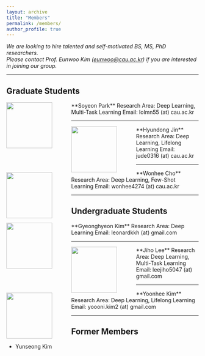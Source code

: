 ```yaml
---
layout: archive
title: "Members"
permalink: /members/
author_profile: true
---
```

*We are looking to hire talented and self-motivated BS, MS, PhD researchers.*      
*Please contact Prof. Eunwoo Kim (eunwoo@cau.ac.kr) if you are interested in joining our group.*

------
## Graduate Students
<img src='/images/profile.png' width="120" align="left" style="margin-right:50px">      
**Soyeon Park**      
Research Area: Deep Learning, Multi-Task Learning       
Email: lolmn55 (at) cau.ac.kr    

-----
<img src='/images/profile.png' width="120" align="left" style="margin-right:50px">      
**Hyundong Jin**    
Research Area: Deep Learning, Lifelong Learning       
Email: jude0316 (at) cau.ac.kr    

-----
<img src='/images/profile.png' width="120" align="left" style="margin-right:50px">      
**Wonhee Cho**      
Research Area: Deep Learning, Few-Shot Learning        
Email: wonhee4274 (at) cau.ac.kr     

------
## Undergraduate Students  
<img src='/images/profile.png' width="120" align="left" style="margin-right:50px">      
**Gyeonghyeon Kim**      
Research Area: Deep Learning       
Email: leonardkkh (at) gmail.com     

-----
<img src='/images/profile.png' width="120" align="left" style="margin-right:50px">      
**Jiho Lee**        
Research Area: Deep Learning, Multi-Task Learning            
Email: leejiho5047 (at) gmail.com      

-----
<img src='/images/profile.png' width="120" align="left" style="margin-right:50px">       
**Yoonhee Kim**       
Research Area: Deep Learning, Lifelong Learning           
Email: yoooni.kim2 (at) gmail.com      
  
  
------  
## Former Members   
- Yunseong Kim
